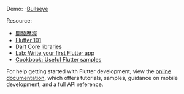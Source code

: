 Demo:
-[Bullseye](https://github.com/nyto9999/flutter-demo/blob/master/assets/bullseye.png)

Resource:
- [開發歷程](https://github.com/users/nyto9999/projects/9)
- [Flutter 101](https://www.youtube.com/watch?v=wE7khGHVkYY)
- [Dart Core libraries](https://dart.dev/guides/libraries)
- [Lab: Write your first Flutter app](https://docs.flutter.dev/get-started/codelab)
- [Cookbook: Useful Flutter samples](https://docs.flutter.dev/cookbook)

For help getting started with Flutter development, view the
[online documentation](https://docs.flutter.dev/), which offers tutorials,
samples, guidance on mobile development, and a full API reference.
